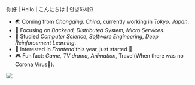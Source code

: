 你好 | Hello | こんにちは | 안녕하세요
- 🌏 Coming from *Chongqing, China*, currently working in *Tokyo, Japan*.
- 💼 Focusing on *Backend, Distributed System, Micro Services*.
- 🤖 Studied *Computer Science, Software Engineering, Deep Reinforcement Learning*.
- 🎨 Interested in *Frontend* this year, just started 🤣.
- 🎮 Fun fact: *Game, TV drama, Animation*, Travel(When there was no Corona Virus🙁).

<a href="https://github.com/anuraghazra/github-readme-stats">
  <img align="left" src="https://github-readme-stats.vercel.app/api?username=namidairo777&count_private=true&show_icons=true&theme=buefy" />
</a>
